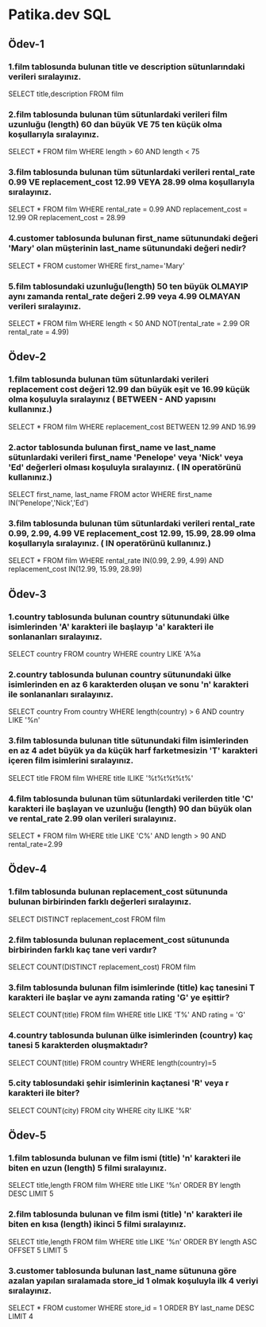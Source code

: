 # Patika.dev SQL
## Ödev-1
### 1.film tablosunda bulunan title ve description sütunlarındaki verileri sıralayınız.
 SELECT title,description FROM film 
### 2.film tablosunda bulunan tüm sütunlardaki verileri film uzunluğu (length) 60 dan büyük VE 75 ten küçük olma koşullarıyla sıralayınız.
SELECT * FROM film WHERE length > 60 AND length < 75
### 3.film tablosunda bulunan tüm sütunlardaki verileri rental_rate 0.99 VE replacement_cost 12.99 VEYA 28.99 olma koşullarıyla sıralayınız.
SELECT * FROM film WHERE rental_rate = 0.99 AND replacement_cost = 12.99 OR replacement_cost = 28.99
### 4.customer tablosunda bulunan first_name sütunundaki değeri 'Mary' olan müşterinin last_name sütunundaki değeri nedir?
SELECT * FROM customer WHERE first_name='Mary'
### 5.film tablosundaki uzunluğu(length) 50 ten büyük OLMAYIP aynı zamanda rental_rate değeri 2.99 veya 4.99 OLMAYAN verileri sıralayınız.
SELECT * FROM film WHERE length < 50 AND NOT(rental_rate = 2.99 OR rental_rate = 4.99)
## Ödev-2
### 1.film tablosunda bulunan tüm sütunlardaki verileri replacement cost değeri 12.99 dan büyük eşit ve 16.99 küçük olma koşuluyla sıralayınız ( BETWEEN - AND yapısını kullanınız.)
SELECT * FROM film WHERE replacement_cost BETWEEN 12.99 AND 16.99
### 2.actor tablosunda bulunan first_name ve last_name sütunlardaki verileri first_name 'Penelope' veya 'Nick' veya 'Ed' değerleri olması koşuluyla sıralayınız. ( IN operatörünü kullanınız.)
SELECT first_name, last_name FROM actor WHERE first_name IN('Penelope','Nick','Ed')
### 3.film tablosunda bulunan tüm sütunlardaki verileri rental_rate 0.99, 2.99, 4.99 VE replacement_cost 12.99, 15.99, 28.99 olma koşullarıyla sıralayınız. ( IN operatörünü kullanınız.)
SELECT * FROM film WHERE rental_rate IN(0.99, 2.99, 4.99) AND replacement_cost IN(12.99, 15.99, 28.99)
## Ödev-3
### 1.country tablosunda bulunan country sütunundaki ülke isimlerinden 'A' karakteri ile başlayıp 'a' karakteri ile sonlananları sıralayınız.
SELECT country FROM country WHERE country LIKE 'A%a
### 2.country tablosunda bulunan country sütunundaki ülke isimlerinden en az 6 karakterden oluşan ve sonu 'n' karakteri ile sonlananları sıralayınız.
SELECT country From country WHERE length(country) > 6 AND country LIKE '%n'
### 3.film tablosunda bulunan title sütunundaki film isimlerinden en az 4 adet büyük ya da küçük harf farketmesizin 'T' karakteri içeren film isimlerini sıralayınız.
SELECT title FROM film WHERE title ILIKE '%t%t%t%t%'
### 4.film tablosunda bulunan tüm sütunlardaki verilerden title 'C' karakteri ile başlayan ve uzunluğu (length) 90 dan büyük olan ve rental_rate 2.99 olan verileri sıralayınız.
SELECT * FROM film WHERE title LIKE 'C%' AND length > 90 AND rental_rate=2.99
## Ödev-4
### 1.film tablosunda bulunan replacement_cost sütununda bulunan birbirinden farklı değerleri sıralayınız.
SELECT DISTINCT replacement_cost FROM film
### 2.film tablosunda bulunan replacement_cost sütununda birbirinden farklı kaç tane veri vardır?
SELECT COUNT(DISTINCT replacement_cost) FROM film
### 3.film tablosunda bulunan film isimlerinde (title) kaç tanesini T karakteri ile başlar ve aynı zamanda rating 'G' ye eşittir?
SELECT COUNT(title) FROM film WHERE title LIKE 'T%' AND rating = 'G'
### 4.country tablosunda bulunan ülke isimlerinden (country) kaç tanesi 5 karakterden oluşmaktadır?
SELECT COUNT(title) FROM country WHERE length(country)=5 
### 5.city tablosundaki şehir isimlerinin kaçtanesi 'R' veya r karakteri ile biter?
SELECT COUNT(city) FROM city WHERE city ILIKE '%R'
## Ödev-5
### 1.film tablosunda bulunan ve film ismi (title) 'n' karakteri ile biten en uzun (length) 5 filmi sıralayınız.
SELECT title,length FROM film 
WHERE title LIKE '%n'
ORDER BY length DESC
LIMIT 5
### 2.film tablosunda bulunan ve film ismi (title) 'n' karakteri ile biten en kısa (length) ikinci 5 filmi sıralayınız.
SELECT title,length FROM film 
WHERE title LIKE '%n'
ORDER BY length ASC
OFFSET 5
LIMIT 5
### 3.customer tablosunda bulunan last_name sütununa göre azalan yapılan sıralamada store_id 1 olmak koşuluyla ilk 4 veriyi sıralayınız.
SELECT * FROM customer 
WHERE store_id = 1 
ORDER BY last_name DESC 
LIMIT 4

